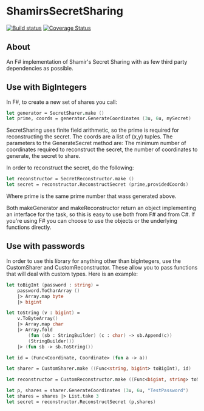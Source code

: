 # ShamirsSecretSharing

[![Build status](https://ci.appveyor.com/api/projects/status/uow4jkvbkm9s6rk3?svg=true)](https://ci.appveyor.com/project/JackMatusiewicz/SecretSharing)
[![Coverage Status](https://coveralls.io/repos/github/JackMatusiewicz/SecretSharing/badge.svg?branch=master)](https://coveralls.io/github/JackMatusiewicz/SecretSharing?branch=master)

About
-----
An F# implementation of Shamir's Secret Sharing with as few third party dependencies as possible.

Use with BigIntegers
-----

In F#, to create a new set of shares you call:
```fsharp
let generator = SecretSharer.make ()
let prime, coords = generator.GenerateCoordinates (3u, 6u, mySecret)
```

SecretSharing uses finite field arithmetic, so the prime is required for reconstructing the secret. The coords are a list of (x,y) tuples. The parameters to the GenerateSecret method are: The minimum number of coordinates required to reconstruct the secret, the number of coordinates to generate, the secret to share.

In order to reconstruct the secret, do the following:
```fsharp
let reconstructor = SecretReconstructor.make ()
let secret = reconstructor.ReconstructSecret (prime,providedCoords)
```
Where prime is the same prime number that wass generated above.

Both makeGenerator and makeReconstructor return an object implementing an interface for the task, so this is easy to use both from F# and from C#. If you're using F# you can choose to use the objects or the underlying functions directly.

Use with passwords
-----

In order to use this library for anything other than bigIntegers, use the CustomSharer and CustomReconstructor. These allow you to pass
functions that will deal with custom types. Here is an example:

```fsharp
let toBigInt (password : string) =
    password.ToCharArray ()
    |> Array.map byte
    |> bigint

let toString (v : bigint) =
    v.ToByteArray()
    |> Array.map char
    |> Array.fold
        (fun (sb : StringBuilder) (c : char) -> sb.Append(c))
        (StringBuilder())
    |> (fun sb -> sb.ToString())

let id = (Func<Coordinate, Coordinate> (fun a -> a))

let sharer = CustomSharer.make ((Func<string, bigint> toBigInt), id)

let reconstructor = CustomReconstructor.make ((Func<bigint, string> toString), id)

let p, shares = sharer.GenerateCoordinates (3u, 6u, "TestPassword")
let shares = shares |> List.take 3
let secret = reconstructor.ReconstructSecret (p,shares)
```
